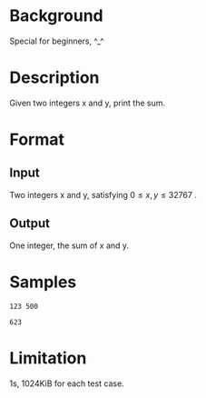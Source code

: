 # Background
Special for beginners, ^_^

# Description
Given two integers x and y, print the sum.

# Format

## Input
Two integers x and y, satisfying $0\leq x,y\leq 32767$ .

## Output
One integer, the sum of x and y.

# Samples

```input1
123 500
```

```outpu1
623
```

# Limitation
1s, 1024KiB for each test case.

